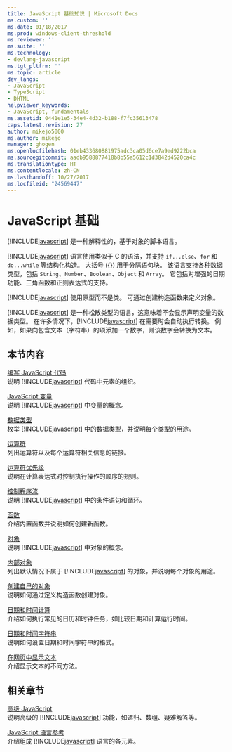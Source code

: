 ```yaml
---
title: JavaScript 基础知识 | Microsoft Docs
ms.custom: ''
ms.date: 01/18/2017
ms.prod: windows-client-threshold
ms.reviewer: ''
ms.suite: ''
ms.technology:
- devlang-javascript
ms.tgt_pltfrm: ''
ms.topic: article
dev_langs:
- JavaScript
- TypeScript
- DHTML
helpviewer_keywords:
- JavaScript, fundamentals
ms.assetid: 0441e1e5-34e4-4d32-b188-f7fc35613478
caps.latest.revision: 27
author: mikejo5000
ms.author: mikejo
manager: ghogen
ms.openlocfilehash: 01eb433680881975adc3ca05d6ce7a9ed9222bca
ms.sourcegitcommit: aadb9588877418b8b55a5612c1d3842d4520ca4c
ms.translationtype: HT
ms.contentlocale: zh-CN
ms.lasthandoff: 10/27/2017
ms.locfileid: "24569447"
---
```

# <a name="javascript-fundamentals"></a>JavaScript 基础
[!INCLUDE[javascript](../javascript/includes/javascript-md.md)] 是一种解释性的，基于对象的脚本语言。  
  
 [!INCLUDE[javascript](../javascript/includes/javascript-md.md)] 语言使用类似于 C 的语法，并支持 `if...else`、`for` 和 `do...while` 等结构化构造。 大括号 ({}) 用于分隔语句块。 该语言支持各种数据类型，包括 `String`、`Number`、`Boolean`、`Object` 和 `Array`。 它包括对增强的日期功能、三角函数和正则表达式的支持。  
  
 [!INCLUDE[javascript](../javascript/includes/javascript-md.md)] 使用原型而不是类。 可通过创建构造函数来定义对象。  
  
 [!INCLUDE[javascript](../javascript/includes/javascript-md.md)] 是一种松散类型的语言，这意味着不会显示声明变量的数据类型。 在许多情况下，[!INCLUDE[javascript](../javascript/includes/javascript-md.md)] 在需要时会自动执行转换。 例如，如果向包含文本（字符串）的项添加一个数字，则该数字会转换为文本。  
  
## <a name="in-this-section"></a>本节内容  
 [编写 JavaScript 代码](../javascript/writing-javascript-code.md)  
 说明 [!INCLUDE[javascript](../javascript/includes/javascript-md.md)] 代码中元素的组织。  
  
 [JavaScript 变量](../javascript/variables-javascript.md)  
 说明 [!INCLUDE[javascript](../javascript/includes/javascript-md.md)] 中变量的概念。  
  
 [数据类型](../javascript/data-types-javascript.md)  
 枚举 [!INCLUDE[javascript](../javascript/includes/javascript-md.md)] 中的数据类型，并说明每个类型的用途。  
  
 [运算符](../javascript/operators-javascript.md)  
 列出运算符以及每个运算符相关信息的链接。  
  
 [运算符优先级](../javascript/operator-subtractprecedence-javascript.md)  
 说明在计算表达式时控制执行操作的顺序的规则。  
  
 [控制程序流](../javascript/controlling-program-flow-javascript.md)  
 说明 [!INCLUDE[javascript](../javascript/includes/javascript-md.md)] 中的条件语句和循环。  
  
 [函数](../javascript/functions-javascript.md)  
 介绍内置函数并说明如何创建新函数。  
  
 [对象](../javascript/objects-and-arrays-javascript.md)  
 说明 [!INCLUDE[javascript](../javascript/includes/javascript-md.md)] 中对象的概念。  
  
 [内部对象](../javascript/intrinsic-objects-javascript.md)  
 列出默认情况下属于 [!INCLUDE[javascript](../javascript/includes/javascript-md.md)] 的对象，并说明每个对象的用途。  
  
 [创建自己的对象](../javascript/creating-objects-javascript.md)  
 说明如何通过定义构造函数创建对象。  
  
 [日期和时间计算](../javascript/calculating-dates-and-times-javascript.md)  
 介绍如何执行常见的日历和时钟任务，如比较日期和计算运行时间。  
  
 [日期和时间字符串](../javascript/date-and-time-strings-javascript.md)  
 说明如何设置日期和时间字符串的格式。  
  
 [在网页中显示文本](../javascript/displaying-text-in-a-webpage-javascript.md)  
 介绍显示文本的不同方法。  
  
## <a name="related-sections"></a>相关章节  
 [高级 JavaScript](../javascript/advanced/advanced-javascript.md)  
 说明高级的 [!INCLUDE[javascript](../javascript/includes/javascript-md.md)] 功能，如递归、数组、疑难解答等。  
  
 [JavaScript 语言参考](../javascript/reference/javascript-reference.md)  
 介绍组成 [!INCLUDE[javascript](../javascript/includes/javascript-md.md)] 语言的各元素。